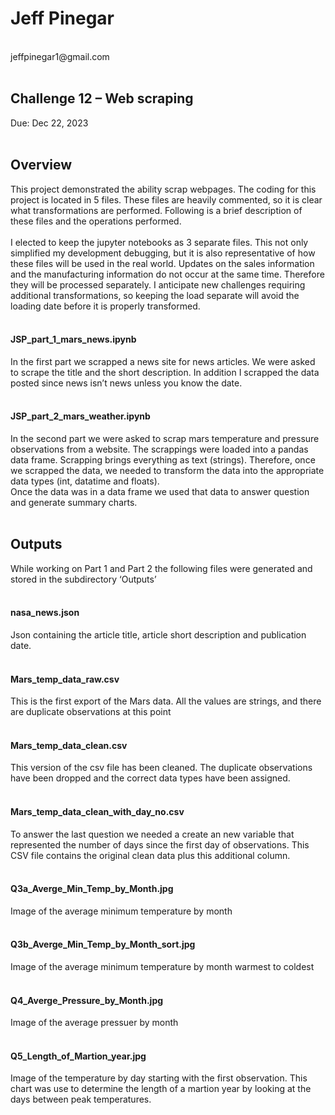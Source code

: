 <h1>Jeff Pinegar</h1><br>
jeffpinegar1@gmail.com<br>
<br>
<h2>Challenge 12 – Web scraping </h2>
Due: Dec 22, 2023
<br>
<br>
<h2>Overview</h2>
This project demonstrated the ability scrap webpages.  
The coding for this project is located in 5 files. These files are heavily commented, so it is clear what 
transformations are performed. Following is a brief description of these files and the operations performed.
<br><br>
I elected to keep the jupyter notebooks as 3 separate files. This not only simplified my development debugging, but it
is also representative of how these files will be used in the real world. Updates on the sales information and the
manufacturing information do not occur at the same time. Therefore they will be processed separately. I anticipate new 
challenges requiring additional transformations, so keeping the load separate will avoid the loading date before it is 
properly transformed.
<br><br>
<h4>JSP_part_1_mars_news.ipynb</h4>
In the first part we scrapped a news site for news articles.  We were asked to scrape the title and the short description.  In addition I scrapped the data posted since news isn’t news unless you know the date.
<br><br>
<h4>JSP_part_2_mars_weather.ipynb</h4>
In the second part we were asked to scrap mars temperature and pressure observations from a website.  The scrappings were loaded into a pandas data frame.  Scrapping brings everything as text (strings).  Therefore, once we scrapped the data, we needed to transform the data into the appropriate data types (int, datatime and floats).
<br>
Once the data was in a data frame we used that data to answer question and generate summary charts.
<br><br>
<h2>Outputs</h2>
 While working on Part 1 and Part 2 the following files were generated and stored in the subdirectory ‘Outputs’
<br><br>

<h4>nasa_news.json</h4>
Json containing the article title, article short description and publication date.
<br><br>

<h4>Mars_temp_data_raw.csv</h4>
This is the first export of the Mars data.  All the values are strings, and there are duplicate observations at this point
<br><br>

<h4>Mars_temp_data_clean.csv</h4>
This version of the csv file has been cleaned.  The duplicate observations have been dropped and the correct data types have been assigned.
<br><br>

<h4>Mars_temp_data_clean_with_day_no.csv</h4>
To answer the last question we needed a create an new variable that represented the number of days since the first day of observations.  This CSV file contains the original clean data plus this additional column.
<br><br>

<h4>Q3a_Averge_Min_Temp_by_Month.jpg</h4>
Image of the average minimum temperature by month
<br><br>

<h4>Q3b_Averge_Min_Temp_by_Month_sort.jpg </h4>
Image of the average minimum temperature by month warmest to coldest
<br><br>

<h4>Q4_Averge_Pressure_by_Month.jpg </h4>
Image of the average pressuer by month
<br><br>

<h4>Q5_Length_of_Martion_year.jpg</h4>
Image of the temperature by day starting with the first observation.  This chart was use to determine the length of a martion year by looking at the days between peak temperatures.
<br><br>

